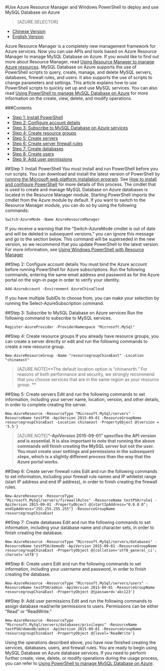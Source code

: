 <properties linkid="" urlDisplayName="" pageTitle="Use Azure Resource Manager and PowerShell to deploy and use MySQL Database on Azure – Azure cloud" metakeywords="Azure Cloud, technical documentation, documents and resources, MySQL, database, beginner’s guide, Azure MySQL, MySQL PaaS, Azure MySQL PaaS, Azure MySQL Service, Azure RDS" description="This article explains how to use Azure PowerShell scripts to quickly set up and use MySQL services." metaCanonical="" services="MySQL" documentationCenter="Services" title="" authors="sofia" solutions="" manager="" editor="" />

<tags ms.service="mysql" ms.date="" wacn.date="12/28/2015"/>

#Use Azure Resource Manager and Windows PowerShell to deploy and use MySQL Database on Azure
> [AZURE.SELECTOR]
- [Chinese Version](/documentation/articles/mysql-database-etoe-powershell)
- [English Version](/documentation/articles/mysql-database-enus-etoe-powershell)

Azure Resource Manager is a completely new management framework for Azure services. Now you can use APIs and tools based on Azure Resource Manager to manage MySQL Database on Azure. If you would like to find out more about Resource Manager, read [Using Resource Manager to manage Azure resources](/documentation/articles/azure-preview-portal-using-resource-groups). MySQL Database on Azure supports the use of PowerShell scripts to query, create, manage, and delete MySQL servers, databases, firewall rules, and users. It also supports the use of scripts to change parameters and settings. This article explains how to use PowerShell scripts to quickly set up and use MySQL services. You can also read [Using PowerShell to manage MySQL Database on Azure](/documentation/articles/mysql-database-commandlines) for more information on the create, view, delete, and modify operations.

###Contents
- [Step 1: Install PowerShell](#step1)
- [Step 2: Configure account details](#step2)
- [Step 3: Subscribe to MySQL Database on Azure services](#step3)
- [Step 4: Create resource groups](#step4)
- [Step 5: Create servers](#step5)
- [Step 6: Create server firewall rules](#step6)
- [Step 7: Create databases](#step7)
- [Step 8: Create users](#step8)
- [Step 9: Add user permissions](#step9)

##<a id="step1"></a>Step 1: Install PowerShell
You must install and run PowerShell before you run scripts. You can download and install the latest version of PowerShell by [running the Microsoft web platform installation program](http://go.microsoft.com/fwlink/p/?linkid=320376&clcid=0x409). See [How to install and configure PowerShell](/documentation/articles/powershell-install-configure) for more details of this process. The cmdlet that is used to create and manage MySQL Database on Azure databases is located in the Resource Manager module. Starting PowerShell imports the cmdlet from the Azure module by default. If you want to switch to the Resource Manager module, you can do so by using the following commands:

```
Switch-AzureMode -Name AzureResourceManager
```

If you receive a warning that the “Switch-AzureMode cmdlet is out of date and will be deleted in subsequent versions,” you can ignore this message and go to the section below. This command will be superseded in the new version, so we recommend that you update PowerShell to the latest version. For more information, see [Using Windows PowerShell with Resource Manager](/documentation/articles/powershell-azure-resource-manager)

##<a id="step2"></a>Step 2: Configure account details
You must bind the Azure account before running PowerShell for Azure subscriptions. Run the following commands, entering the same email address and password as for the Azure portal on the sign-in page in order to verify your identity.

```
Add-AzureAccount -Environment AzureChinaCloud 
```

If you have multiple SubIDs to choose from, you can make your selection by running the Select-AzureSubscription command.

##<a id="step3"></a>Step 3: Subscribe to MySQL Database on Azure services
Run the following command to subscribe to MySQL services.

```
Register-AzureProvider -ProviderNamespace "Microsoft.MySql"
```

##<a id="step4"></a>Step 4: Create resource groups
If you already have resource groups, you can create a server directly or edit and run the following commands to create a new resource group.

```
New-AzureResourceGroup -Name "resourcegroupChinaEast" -Location "chinaeast"
```

>[AZURE.NOTE]**The default location option is “chinanorth.” For reasons of both performance and security, we strongly recommend that you choose services that are in the same region as your resource group. **

##<a id="step5"></a>Step 5: Create servers
Edit and run the following commands to set information, including your server name, location, version, and other details, in order to complete creating the server.

```
New-AzureResource -ResourceType "Microsoft.MySql/servers" -ResourceName testPSH -ApiVersion 2015-09-01 -ResourceGroupName resourcegroupChinaEast -Location chinaeast -PropertyObject @{version = '5.5'} 
```

>[AZURE.NOTE]**“-ApiVersion 2015-09-01” specifies the API version and is essential. It is also important to note that running the above commands will finish creating the MySQL server but not the user. You must create user settings and permissions in the subsequent steps, which is a slightly different process than the way that the Azure portal works.**

##<a id="step6"></a>Step 6: Create server firewall rules
Edit and run the following commands to set information, including your firewall rule names and IP whitelist range (start IP address and end IP address), in order to finish creating the firewall rules.

```
New-AzureResource -ResourceType "Microsoft.MySql/servers/firewallRules" -ResourceName testPSH/rule1 -ApiVersion 2015-09-01 -PropertyObject @{startIpAddress="0.0.0.0"; endIpAddress="255.255.255.255"} -ResourceGroupName resourcegroupChinaEast
```

##<a id="step7"></a>Step 7: Create databases
Edit and run the following commands to set information, including your database name and character sets, in order to finish creating the database.

```
New-AzureResource -ResourceType "Microsoft.MySql/servers/databases" -ResourceName testPSH/demodb -ApiVersion 2015-09-01 -ResourceGroupName resourcegroupChinaEast -PropertyObject @{collation='utf8_general_ci'; charset='utf8'}
```

##<a id="step8"></a>Step 8: Create users
Edit and run the following commands to set information, including your username and password, in order to finish creating the database.

```
New-AzureResource -ResourceType "Microsoft.MySql/servers/users" -ResourceName testPSH/admin -ApiVersion 2015-09-01 -ResourceGroupName resourcegroupChinaEast -PropertyObject @{password='abc123'}
```

##<a id="step9"></a>Step 9: Add user permissions
Edit and run the following commands to assign database read/write permissions to users. Permissions can be either “Read” or “ReadWrite.”

```
New-AzureResource -ResourceType "Microsoft.MySql/servers/databases/privileges" -ResourceName testPSH/demodb/admin -ApiVersion 2015-09-01 -ResourceGroupName resourcegroupChinaEast -PropertyObject @{level='ReadWrite'}
```

Using the operations described above, you have now finished creating the services, databases, users, and firewall rules. You are ready to begin using MySQL Database on Azure database services. If you need to perform further create, view, delete, or modify operations during the usage process, you can refer to [Using PowerShell to manage MySQL Database on Azure](/documentation/articles/mysql-database-commandlines).



<!--HONumber=81-->